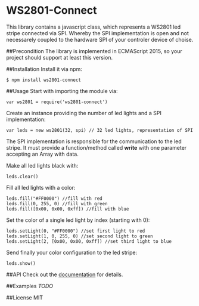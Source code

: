 # WS2801-Connect
This library contains a javascript class, which represents a WS2801 led stripe
connected via SPI. Whereby the SPI implementation is open and not necessarely 
coupled to the hardware SPI of your controler device of choise.

##Precondition
The library is implemented in ECMAScript 2015, so your project should support
at least this version.

##Installation
Install it via npm:
```
$ npm install ws2801-connect
```

##Usage
Start with importing the module via:
```
var ws2801 = require('ws2801-connect')
```

Create an instance providing the number of led lights and a SPI implementation:
```
var leds = new ws2801(32, spi) // 32 led lights, representation of SPI
```
The SPI implementation is responsible for the communication to the led stripe.
It must provide a function/method called __write__ with one parameter accepting
an Array with data.

Make all led lights black with:
```
leds.clear()
```

Fill all led lights with a color:
```
leds.fill("#FF0000") //fill with red
leds.fill(0, 255, 0) //fill with green
leds.fill([0x00, 0x00, 0xff]) //fill with blue
```

Set the color of a single led light by index (starting with 0):
```
leds.setLight(0, "#FF0000") //set first light to red
leds.setLight(1, 0, 255, 0) //set second light to green
leds.setLight(2, [0x00, 0x00, 0xff]) //set third light to blue
```

Send finally your color configuration to the led stripe:
```
leds.show()
```

##API
Check out the [documentation](./doc/index.html) for details.

##Examples
_TODO_

##License
MIT